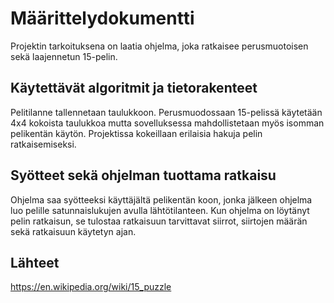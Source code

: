 # Määrittelydokumentti

Projektin tarkoituksena on laatia ohjelma, joka ratkaisee perusmuotoisen sekä laajennetun 15-pelin.

## Käytettävät algoritmit ja tietorakenteet
Pelitilanne tallennetaan taulukkoon. Perusmuodossaan 15-pelissä käytetään 4x4 kokoista taulukkoa mutta sovelluksessa mahdollistetaan myös isomman pelikentän käytön. 
Projektissa kokeillaan erilaisia hakuja pelin ratkaisemiseksi. 

## Syötteet sekä ohjelman tuottama ratkaisu
Ohjelma saa syötteeksi käyttäjältä pelikentän koon, jonka jälkeen ohjelma luo pelille satunnaislukujen avulla lähtötilanteen. 
Kun ohjelma on löytänyt pelin ratkaisun, se tulostaa ratkaisuun tarvittavat siirrot, siirtojen määrän sekä ratkaisuun käytetyn ajan. 

## Lähteet
https://en.wikipedia.org/wiki/15_puzzle
